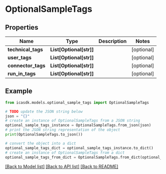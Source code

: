 # OptionalSampleTags


## Properties

Name | Type | Description | Notes
------------ | ------------- | ------------- | -------------
**technical_tags** | **List[Optional[str]]** |  | [optional] 
**user_tags** | **List[Optional[str]]** |  | [optional] 
**connector_tags** | **List[Optional[str]]** |  | [optional] 
**run_in_tags** | **List[Optional[str]]** |  | [optional] 

## Example

```python
from icasdk.models.optional_sample_tags import OptionalSampleTags

# TODO update the JSON string below
json = "{}"
# create an instance of OptionalSampleTags from a JSON string
optional_sample_tags_instance = OptionalSampleTags.from_json(json)
# print the JSON string representation of the object
print(OptionalSampleTags.to_json())

# convert the object into a dict
optional_sample_tags_dict = optional_sample_tags_instance.to_dict()
# create an instance of OptionalSampleTags from a dict
optional_sample_tags_from_dict = OptionalSampleTags.from_dict(optional_sample_tags_dict)
```
[[Back to Model list]](../README.md#documentation-for-models) [[Back to API list]](../README.md#documentation-for-api-endpoints) [[Back to README]](../README.md)


